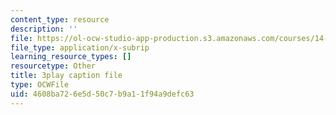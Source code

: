 ```yaml
---
content_type: resource
description: ''
file: https://ol-ocw-studio-app-production.s3.amazonaws.com/courses/14-01-principles-of-microeconomics-fall-2018/4608ba726e5d50c7b9a11f94a9defc63_F0ulAkrfvzo.vtt
file_type: application/x-subrip
learning_resource_types: []
resourcetype: Other
title: 3play caption file
type: OCWFile
uid: 4608ba72-6e5d-50c7-b9a1-1f94a9defc63
---
```

